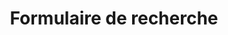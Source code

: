 ---
title: Formulaire de recherche
Order: 4
Theme: general
Icon: fas fa-search
Description : Configurer un formulaire de recherche personnalisé.
StartPage : getting-started
Duration : 20m
visible : false
---